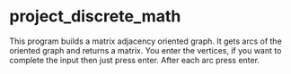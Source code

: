 # project_discrete_math
This program builds a matrix adjacency oriented graph. It gets arcs of the oriented graph and returns a matrix.
You enter the vertices, if you want to complete the input then just press enter. After each arc press enter.
